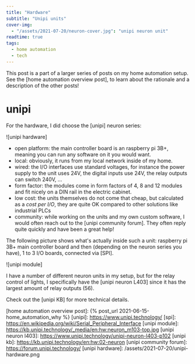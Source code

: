 ```yaml
---
title: "Hardware"
subtitle: "Unipi units"
cover-img:
  - "/assets/2021-07-20/neuron-cover.jpg": "unipi neuron unit"
readtime: true
tags:
  - home automation
  - tech
---
```


This post is a part of a larger series of posts on my home automation setup.
See the [home automation overview post], to learn about the rationale and a description of the other posts!

# unipi

For the hardware, I did choose the [unipi] neuron series:

![unipi hardware]

- open platform: the main controller board is an raspberry pi 3B+, meaning you can run any software on it you would want.
- local: obviously, it runs from my local network inside of my home.
- wired: the I/O interfaces use standard voltages, for instance the power supply to the unit uses 24V, the digital inputs use 24V, the relay outputs can switch 240V, ...
- form factor: the modules come in form factors of 4, 8 and 12 modules and fit nicely on a DIN rail in the electric cabinet.
- low cost: the units themselves do not come that cheap, but calculated as a _cost per I/O_, they are quite OK compared to other solutions like industrial PLCs
- community: while working on the units and my own custom software, I would often reach out to the [unipi community forum]. They often reply quite quickly and have been a great help!

The following picture shows what's actually inside such a unit: raspberry pi 3B+ main controller board and then (depending on the neuron series you have), 1 to 3 I/O boards, connected via [SPI].

![unipi module]

I have a number of different neuron units in my setup, but for the relay control of lights, I specifically have the [unipi neuron L403] since it has the largest amount of relay outputs (56).

Check out the [unipi KB] for more technical details.

[home automation overview post]: {% post_url 2021-06-15-home_automation_why %}
[unipi]: https://www.unipi.technology/
[spi]: https://en.wikipedia.org/wiki/Serial_Peripheral_Interface
[unipi module]: https://kb.unipi.technology/_media/en:hw:neuron_m103-top.jpg
[unipi neuron l403]: https://www.unipi.technology/unipi-neuron-l403-p102
[unipi kb]: https://kb.unipi.technology/en:hw:02-neuron
[unipi community forum]: https://forum.unipi.technology/
[unipi hardware]: /assets/2021-07-20/unipi-hardware.png
